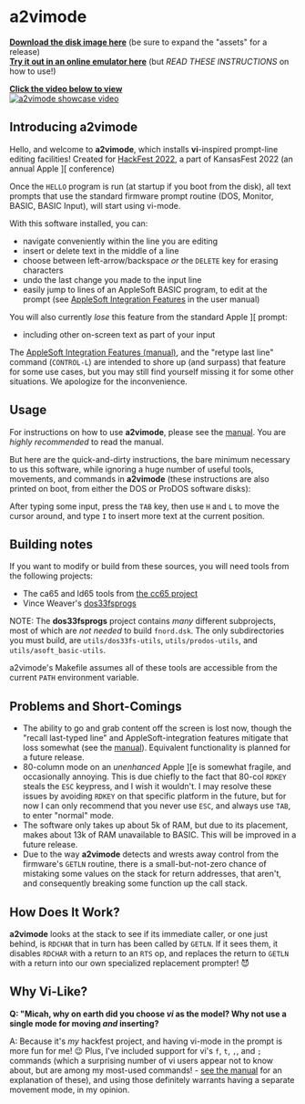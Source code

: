 # a2vimode

[**Download the disk image here**](https://github.com/micahcowan/a2vimode/releases/) (be sure to expand the "assets" for a release)<br />
[**Try it out in an online emulator here**](http://micah.cowan.name/apple2js/apple2jse.html#vi-mode) (but *READ THESE INSTRUCTIONS* on how to use!)

[**Click the video below to view**<br />
![a2vimode showcase video](https://img.youtube.com/vi/MnlNq-6Dci4/0.jpg)](https://www.youtube.com/watch?v=MnlNq-6Dci4)

## Introducing a2vimode
Hello, and welcome to **a2vimode**, which installs **vi**-inspired prompt-line editing facilities! Created for [HackFest 2022](https://www.kansasfest.org/hackfest/), a part of KansasFest 2022 (an annual Apple \]\[ conference)

Once the `HELLO` program is run (at startup if you boot from the disk), all text prompts that use the standard firmware prompt routine (DOS, Monitor, BASIC, BASIC Input), will start using vi-mode.

With this software installed, you can:
 * navigate conveniently within the line you are editing
 * insert or delete text in the middle of a line
 * choose between left-arrow/backspace *or* the `DELETE` key for erasing characters
 * undo the last change you made to the input line
 * easily jump to lines of an AppleSoft BASIC program, to edit at the prompt (see [AppleSoft Integration Features](MANUAL.md#AppleSoft-Integration-Features) in the user manual)

You will also currently *lose* this feature from the standard Apple \]\[ prompt:
 * including other on-screen text as part of your input

The [AppleSoft Integration Features (manual)](MANUAL.md#AppleSoft-Integration-Features), and the "retype last line" command (`CONTROL-L`) are intended to shore up (and surpass) that feature for some use cases, but you may still find yourself missing it for some other situations. We apologize for the inconvenience.

## Usage

For instructions on how to use **a2vimode**, please see the
[manual](MANUAL.md). You are *highly recommended* to read the manual.

But here are the quick-and-dirty instructions, the bare minimum necessary to us this software, while ignoring a huge number of useful tools, movements, and commands in **a2vimode** (these instructions are also printed on boot, from either the DOS or ProDOS software disks):

After typing some input, press the `TAB` key, then use `H` and `L` to move the cursor around, and type `I` to insert more text at the current position.

## Building notes

If you want to modify or build from these sources, you will need tools from the following projects:

  * The ca65 and ld65 tools from [the cc65 project](https://github.com/cc65/cc65)
  * Vince Weaver's [dos33fsprogs](https://github.com/deater/dos33fsprogs)

NOTE: The **dos33fsprogs** project contains *many* different subprojects, most of which are *not needed* to build `fnord.dsk`. The only subdirectories you must build, are `utils/dos33fs-utils`, `utils/prodos-utils`, and `utils/asoft_basic-utils`.

a2vimode's Makefile assumes all of these tools are accessible from the current `PATH` environment variable.

## Problems and Short-Comings

 * The ability to go and grab content off the screen is lost now, though the "recall last-typed line" and AppleSoft-integration features mitigate that loss somewhat (see the [manual](MANUAL.md)). Equivalent functionality is planned for a future release.
 * 80-column mode on an *unenhanced* Apple \]\[e is somewhat fragile, and occasionally annoying. This is due chiefly to the fact that 80-col `RDKEY` steals the `ESC` keypress, and I wish it wouldn't. I may resolve these issues by avoiding `RDKEY` on that specific platform in the future, but for now I can only recommend that you never use `ESC`, and always use `TAB`, to enter "normal" mode.
 * The software only takes up about 5k of RAM, but due to its placement, makes about 13k of RAM unavailable to BASIC. This will be improved in a future release.
 * Due to the way **a2vimode** detects and wrests away control from the firmware's `GETLN` routine, there is a small-but-not-zero chance of mistaking some values on the stack for return addresses, that aren't, and consequently breaking some function up the call stack.

## How Does It Work?

**a2vimode** looks at the stack to see if its immediate caller, or one just behind, is `RDCHAR` that in turn has been called by `GETLN`. If it sees them, it disables `RDCHAR` with a return to an `RTS` op, and replaces the return to `GETLN` with a return into our own specialized replacement prompter! 😈

## Why Vi-Like?

**Q: "Micah, why on earth did you choose *vi* as the model? Why not use a single mode for moving *and* inserting?**

A: Because it's *my* hackfest project, and having vi-mode in the prompt is more fun for me! 😉 Plus, I've included support for vi's `f`, `t`, `,`, and `;` commands (which a surprising number of vi users appear not to know about, but are among my most-used commands! - [see the manual](MANUAL.md#jump-to-char) for an explanation of these), and using those definitely warrants having a separate movement mode, in my opinion.
